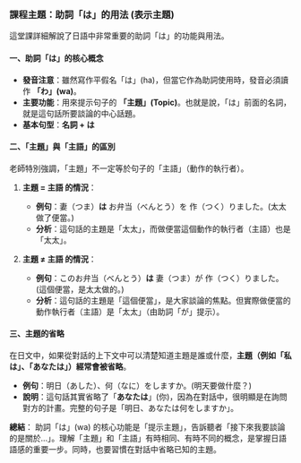 </br>

### **課程主題：助詞「は」的用法 (表示主題)**

這堂課詳細解說了日語中非常重要的助詞「は」的功能與用法。

#### **一、助詞「は」的核心概念**

*   **發音注意**：雖然寫作平假名「は」(ha)，但當它作為助詞使用時，發音必須讀作 **「わ」(wa)**。
*   **主要功能**：用來提示句子的 **「主題」(Topic)**。也就是說，「は」前面的名詞，就是這句話所要談論的中心話題。
*   **基本句型**：**名詞 + は**

#### **二、「主題」與「主語」的區別**

老師特別強調，「主題」不一定等於句子的「主語」（動作的執行者）。

1.  **主題 = 主語 的情況**：
    *   **例句**：妻（つま）**は** お弁当（べんとう）を 作（つく）りました。(太太做了便當。)
    *   **分析**：這句話的主題是「太太」，而做便當這個動作的執行者（主語）也是「太太」。

2.  **主題 ≠ 主語 的情況**：
    *   **例句**：このお弁当（べんとう）**は** 妻（つま）が 作（つく）りました。(這個便當，是太太做的。)
    *   **分析**：這句話的主題是「這個便當」，是大家談論的焦點。但實際做便當的動作執行者（主語）是「太太」（由助詞「が」提示）。

#### **三、主題的省略**

在日文中，如果從對話的上下文中可以清楚知道主題是誰或什麼，**主題（例如「私は」、「あなたは」）經常會被省略**。

*   **例句**：明日（あした）、何（なに）をしますか。(明天要做什麼？)
*   **說明**：這句話其實省略了「**あなたは**」(你)，因為在對話中，很明顯是在詢問對方的計畫。完整的句子是「明日、あなたは何をしますか」。

**總結**：
助詞「は」(wa) 的核心功能是「提示主題」，告訴聽者「接下來我要談論的是關於...」。理解「主題」和「主語」有時相同、有時不同的概念，是掌握日語語感的重要一步。同時，也要習慣在對話中省略已知的主題。

</br>
